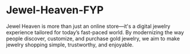 # Jewel-Heaven-FYP
Jewel Heaven is more than just an online store—it's a digital jewelry experience tailored for today’s fast-paced world. By modernizing the way people discover, customize, and purchase gold jewelry, we aim to make jewelry shopping simple, trustworthy, and enjoyable.
